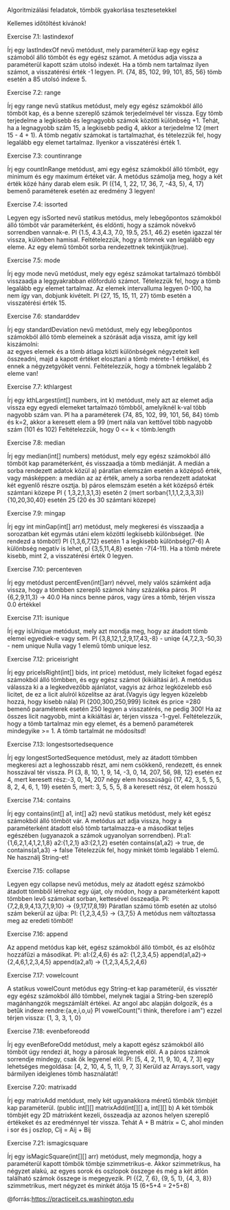 Algoritmizálási feladatok, tömbök gyakorlása tesztesetekkel

Kellemes időtöltést kívánok!

Exercise 7.1: lastindexof

Írj egy lastIndexOf nevű metódust, mely paraméterül kap egy egész számoból álló tömböt és egy egész számot. A metódus
adja vissza a paraméterül kapott szám utolsó indexét. Ha a tömb nem tartalmaz ilyen számot, a visszatérési érték -1
legyen.
Pl.  {74, 85, 102, 99, 101, 85, 56} tömb esetén a 85 utolsó indexe 5.

Exercise 7.2: range

Írj egy range nevű statikus metódust, mely egy egész számokból álló tömböt kap, és a benne szereplő számok terjedelmével
tér vissza. Egy tömb terjedelme a legkisebb és legnagyobb számok közötti különbség +1. Tehát, ha a legnagyobb szám 15, a
legkisebb pedig 4, akkor a terjedelme 12 (mert 15 - 4 + 1).
A tömb negatív számokat is tartalmazhat, és tételezzük fel, hogy legalább egy elemet tartalmaz. Ilyenkor a visszatérési
érték 1.

Exercise 7.3: countinrange

Írj egy countInRange metódust, ami egy egész számokból álló tömböt, egy minimum és egy maximum értéket vár. A metódus
számolja meg, hogy a két érték közé hány darab elem esik.
Pl ({14, 1, 22, 17, 36, 7, -43, 5}, 4, 17) bemenő paraméterek esetén az eredmény 3 legyen!

Exercise 7.4: issorted

Legyen egy isSorted nevű statikus metódus, mely lebegőpontos számokból álló tömböt vár paraméterként, és eldönti, hogy
a számok növekvő sorrendben vannak-e. Pl {1.5, 4.3,4.3, 7.0, 19.5, 25.1, 46.2} esetén igazzal tér vissza, különben hamisal.
Feltételezzük, hogy a tömnek van legalább egy eleme. Az egy elemű tömböt sorba rendezettnek tekintjük(true).

Exercise 7.5: mode

Írj egy mode nevű metódust, mely egy egész számokat tartalmazó tömbből visszaadja a leggyakrabban előforduló számot.
Tételezzük fel, hogy a tömb legalább egy elemet tartalmaz. Az elemek intervalluma legyen 0-100, ha nem így van, dobjunk
kivételt.
Pl {27, 15, 15, 11, 27} tömb esetén a visszatérési érték 15.

Exercise 7.6: standarddev

Írj egy standardDeviation nevű metódust, mely egy lebegőpontos számokból álló tömb elemeinek a szórását adja vissza, amit
így kell kiszámolni:  
az egyes elemek és a tömb átlaga közti különbségek négyzeteit kell összeadni, majd a kapott értéket elosztani a tömb
mérete-1 értékkel, és ennek a négyzetgyökét venni.
Feltételezzük, hogy a tömbnek legalább 2 eleme van!

Exercise 7.7: kthlargest

Írj egy kthLargest(int[] numbers, int k) metódust, mely azt az elemet adja vissza egy egyedi elemeket tartalmazó tömbből,
amelyiknél k-val több nagyobb szám van.
Pl ha a paraméterek {74, 85, 102, 99, 101, 56, 84} tömb és k=2, akkor a keresett elem a 99 (mert nála van kettővel több
nagyobb szám (101 és 102)
Feltételezzük, hogy 0 <= k < tömb.length

Exercise 7.8: median

Írj egy median(int[] numbers) metódust, mely egy egész számokból álló tömböt kap paraméterként, és visszaadja a tömb
mediánját. A medián a sorba rendezett adatok közül
a) páratlan elemszám esetén a középső érték, vagy másképpen: a medián az az érték, amely a sorba rendezett adatokat két
egyenlő részre osztja.
b) páros elemszám esetén a két középső érték számtani közepe
Pl { 1,3,2,1,3,1,3} esetén 2 (mert sorban{1,1,1,2,3,3,3})
{10,20,30,40} esetén 25 (20 és 30 számtani közepe)

Exercise 7.9: mingap

Írj egy int minGap(int[] arr) metódust, mely megkeresi és visszaadja a sorozatban két egymás utáni elem közötti legkisebb
különbséget. (Ne rendezd a tömböt!)
Pl {1,3,6,7,12} esetén 1 a legkisebb különbség(7-6)
A különbség negatív is lehet, pl {3,5,11,4,8} esetén -7(4-11).
Ha a tömb mérete kisebb, mint 2, a visszatérési érték 0 legyen.

Exercise 7.10: percenteven

Írj egy metódust percentEven(int[]arr) névvel, mely valós számként adja vissza, hogy a tömbben szereplő számok hány százaléka
páros.
Pl {6,2,9,11,3} -> 40.0
Ha nincs benne páros, vagy üres a tömb, térjen vissza 0.0 értékkel

Exercise 7.11: isunique

Írj egy isUnique metódust, mely azt mondja meg, hogy az átadott tömb elemei egyediek-e vagy sem.
Pl {3,8,12,1,2,9,17,43,-8} - uniqe
{4,7,2,3,-50,3} - nem unique
Nulla vagy 1 elemű tömb unique lesz.

Exercise 7.12: priceisright

Írj egy priceIsRight(int[] bids, int price) metódust, mely liciteket fogad egész számokból álló tömbben, és egy egész
számot (kikiáltási ár). A metódus válassza ki a a legkedvezőbb ajánlatot, vagyis az árhoz legközelebb eső licitet, de
ez a licit alulról közelítse az árat.(Vagyis úgy legyen közelebb hozzá, hogy kisebb nála)
Pl {200,300,250,999} licitek és price =280 bemenő paraméterek esetén 250 legyen a visszatérés, ne pedig 300!
Ha az összes licit nagyobb, mint a kikiáltási ár, térjen vissza -1-gyel.
Feltételezzük, hogy a tömb tartalmaz min egy elemet, és a bemenő paraméterek mindegyike >= 1.
A tömb tartalmát ne módosítsd!

Exercise 7.13: longestsortedsequence

Írj egy longestSortedSequence metódust, mely az átadott tömbben megkeresi azt a leghosszabb részt, ami nem csökkenő,
rendezett, és ennek hosszával tér vissza.
Pl {3, 8, 10, 1, 9, 14, -3, 0, 14, 207, 56, 98, 12} esetén ez 4, mert keresett rész:-3, 0, 14, 207 négy elem hosszúságú
{17, 42, 3, 5, 5, 5, 8, 2, 4, 6, 1, 19} esetén 5, mert: 3, 5, 5, 5, 8 a keresett rész, öt elem hosszú

Exercise 7.14: contains

Írj egy contains(int[] a1, int[] a2) nevű statikus metódust, mely két egész számokból álló tömböt vár. A metódus azt adja
vissza, hogy a paraméterként átadott első tömb tartalmazza-e a másodikat teljes egészében (ugyanazok a számok ugyanolyan
sorrendben).
Pl:a1:{1,6,2,1,4,1,2,1,8}
a2:{1,2,1}
a3:{2,1,2}
esetén contains(a1,a2) -> true, de contains(a1,a3) -> false
Tételezzük fel, hogy minkét tömb legalább 1 elemű. Ne használj String-et!

Exercise 7.15: collapse

Legyen egy collapse nevű metódus, mely az átadott egész számokbó átadott tömbből létrehoz egy újat, oly módon, hogy a
paraméterként kapott tömbben levő számokat sorban, kettesével összeadja.
Pl: {7,2,8,9,4,13,7,1,9,10}  ->  {9,17,17,8,19}
Páratlan számú tömb esetén az utolsó szám bekerül az újba:
Pl:  {1,2,3,4,5}  ->  {3,7,5}
A metódus nem változtassa meg az eredeti tömböt!

Exercise 7.16: append

Az append metódus kap két, egész számokból álló tömböt, és az elsőhöz hozzáfűzi a másodikat.
Pl: a1:{2,4,6} és a2: {1,2,3,4,5} append(a1,a2)-> {2,4,6,1,2,3,4,5}
append(a2,a1) -> {1,2,3,4,5,2,4,6}

Exercise 7.17: vowelcount

A statikus vowelCount metódus egy String-et kap paraméterül, és vissztér egy egész számokból álló tömbbel, melynek tagjai
a String-ben szereplő magánhangzók megszámlált értékei. Az angol abc alapján dolgozik, és a betűk indexe rendre:{a,e,i,o,u}
Pl vowelCount("i think, therefore i am") ezzel térjen vissza: {1, 3, 3, 1, 0}

Exercise 7.18: evenbeforeodd

Írj egy evenBeforeOdd metódust, mely a kapott egész számokból álló tömböt úgy rendezi át, hogy a párosak legyenek elöl. A
a páros számok sorrendje mindegy, csak ők legyenel elöl.
Pl: [5, 4, 2, 11, 9, 10, 4, 7, 3] egy lehetséges megoldása: [4, 2, 10, 4, 5, 11, 9, 7, 3]
Kerüld az Arrays.sort, vagy bármilyen ideiglenes tömb használatát!

Exercise 7.20: matrixadd

Írj egy matrixAdd metódust, mely két ugyanakkora méretű tömbök tömbjét kap paraméterül.
(public int[][] matrixAdd(int[][] a, int[][] b)
A két tömbök tömbjét egy 2D mátrixként kezeli, összeadja az azonos helyen szereplő értékeket és az eredménnyel tér vissza.
Tehát A + B mátrix = C, ahol minden i sor és j oszlop, Cij = Aij + Bij

Exercise 7.21: ismagicsquare

Írj egy isMagicSquare(int[][] arr) metódust, mely megmondja, hogy a paraméterül kapott tömbök tömbje szimmetrikus-e.
Akkor szimmetrikus, ha négyzet alakú, az egyes sorok és oszlopok összege és még a két átlón található számok összege is
megegyezik.
Pl {{2, 7, 6}, {9, 5, 1}, {4, 3, 8}} szimmetrikus, mert négyzet és minkét átója 15 (6+5+4 = 2+5+8)

@forrás:https://practiceit.cs.washington.edu